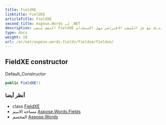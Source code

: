 ```yaml
---
title: FieldXE
linktitle: FieldXE
articleTitle: FieldXE
second_title: Aspose.Words لـ .NET
description: اكتشف مُنشئ FieldXE متعدد الاستخدامات لإعداد مشروعك بسلاسة. بسّط عملية التطوير لديك مع حل المُنشئ الافتراضي سهل الاستخدام.
type: docs
weight: 10
url: /ar/net/aspose.words.fields/fieldxe/fieldxe/
---
```

## FieldXE constructor

Default_Constructor

```csharp
public FieldXE()
```

### أنظر أيضا

* class [FieldXE](../)
* مساحة الاسم [Aspose.Words.Fields](../../../aspose.words.fields/)
* المجسم [Aspose.Words](../../../)
